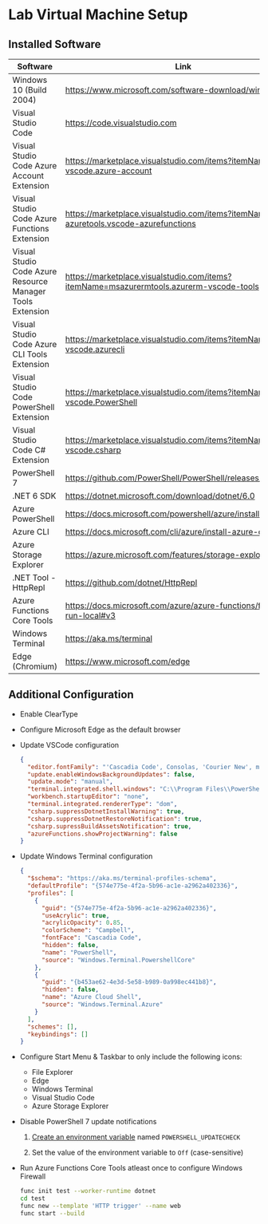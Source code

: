 # Lab Virtual Machine Setup

## Installed Software

| Software | Link |
| --- | --- |
| Windows 10 (Build 2004) | <https://www.microsoft.com/software-download/windows10> |
| Visual Studio Code | <https://code.visualstudio.com> |
| Visual Studio Code Azure Account Extension | <https://marketplace.visualstudio.com/items?itemName=ms-vscode.azure-account> |
| Visual Studio Code Azure Functions Extension | <https://marketplace.visualstudio.com/items?itemName=ms-azuretools.vscode-azurefunctions> |
| Visual Studio Code Azure Resource Manager Tools Extension | <https://marketplace.visualstudio.com/items?itemName=msazurermtools.azurerm-vscode-tools> |
| Visual Studio Code Azure CLI Tools Extension | <https://marketplace.visualstudio.com/items?itemName=ms-vscode.azurecli> |
| Visual Studio Code PowerShell Extension | <https://marketplace.visualstudio.com/items?itemName=ms-vscode.PowerShell> |
| Visual Studio Code C# Extension | <https://marketplace.visualstudio.com/items?itemName=ms-vscode.csharp> |
| PowerShell 7 | <https://github.com/PowerShell/PowerShell/releases/tag/v7.0.3> |
| .NET 6 SDK | <https://dotnet.microsoft.com/download/dotnet/6.0> |
| Azure PowerShell | <https://docs.microsoft.com/powershell/azure/install-az-ps> |
| Azure CLI | <https://docs.microsoft.com/cli/azure/install-azure-cli> |
| Azure Storage Explorer | <https://azure.microsoft.com/features/storage-explorer> |
| .NET Tool - HttpRepl | <https://github.com/dotnet/HttpRepl> |
| Azure Functions Core Tools | <https://docs.microsoft.com/azure/azure-functions/functions-run-local#v3> |
| Windows Terminal | <https://aka.ms/terminal> |
| Edge (Chromium) | <https://www.microsoft.com/edge> |

## Additional Configuration

- Enable ClearType
  
- Configure Microsoft Edge as the default browser

- Update VSCode configuration

  ```json
  {
    "editor.fontFamily": "'Cascadia Code', Consolas, 'Courier New', monospace",
    "update.enableWindowsBackgroundUpdates": false,
    "update.mode": "manual",
    "terminal.integrated.shell.windows": "C:\\Program Files\\PowerShell\\7\\pwsh.exe",
    "workbench.startupEditor": "none",
    "terminal.integrated.rendererType": "dom",
    "csharp.suppressDotnetInstallWarning": true,
    "csharp.suppressDotnetRestoreNotification": true,
    "csharp.supressBuildAssetsNotification": true,
    "azureFunctions.showProjectWarning": false
  }
  ```

- Update Windows Terminal configuration

  ```json
  {
    "$schema": "https://aka.ms/terminal-profiles-schema",
    "defaultProfile": "{574e775e-4f2a-5b96-ac1e-a2962a402336}",
    "profiles": [
      {
        "guid": "{574e775e-4f2a-5b96-ac1e-a2962a402336}",
        "useAcrylic": true,
        "acrylicOpacity": 0.85,
        "colorScheme": "Campbell",
        "fontFace": "Cascadia Code",
        "hidden": false,
        "name": "PowerShell",
        "source": "Windows.Terminal.PowershellCore"
      },
      {
        "guid": "{b453ae62-4e3d-5e58-b989-0a998ec441b8}",
        "hidden": false,
        "name": "Azure Cloud Shell",
        "source": "Windows.Terminal.Azure"
      }
    ],
    "schemes": [],
    "keybindings": []
  }
  ```

- Configure Start Menu & Taskbar to only include the following icons:
  - File Explorer
  - Edge
  - Windows Terminal
  - Visual Studio Code
  - Azure Storage Explorer

- Disable PowerShell 7 update notifications

  1. [Create an environment variable](https://docs.microsoft.com/powershell/module/microsoft.powershell.core/about/about_update_notifications?view=powershell-7) named ``POWERSHELL_UPDATECHECK``
  
  1. Set the value of the environment variable to ``Off`` (case-sensitive)

- Run Azure Functions Core Tools atleast once to configure Windows Firewall

  ```bash
  func init test --worker-runtime dotnet
  cd test
  func new --template 'HTTP trigger' --name web
  func start --build
  ```
